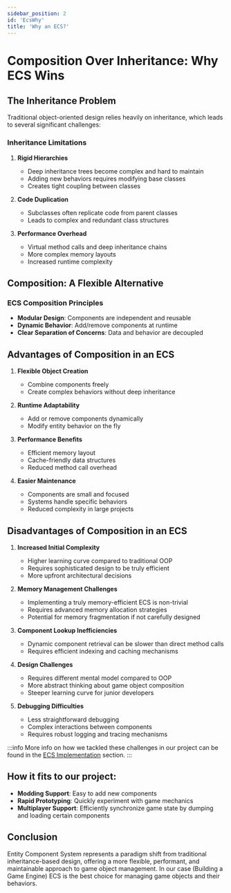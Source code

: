 ```yaml
---
sidebar_position: 2
id: 'EcsWhy'
title: 'Why an ECS?'
---
```


# Composition Over Inheritance: Why ECS Wins

## The Inheritance Problem

Traditional object-oriented design relies heavily on inheritance, which leads to several significant challenges:

### Inheritance Limitations

1. **Rigid Hierarchies**
   - Deep inheritance trees become complex and hard to maintain
   - Adding new behaviors requires modifying base classes
   - Creates tight coupling between classes

2. **Code Duplication**
   - Subclasses often replicate code from parent classes
   - Leads to complex and redundant class structures

3. **Performance Overhead**
   - Virtual method calls and deep inheritance chains
   - More complex memory layouts
   - Increased runtime complexity

## Composition: A Flexible Alternative

### ECS Composition Principles

- **Modular Design**: Components are independent and reusable
- **Dynamic Behavior**: Add/remove components at runtime
- **Clear Separation of Concerns**: Data and behavior are decoupled

## Advantages of Composition in an ECS

1. **Flexible Object Creation**
   - Combine components freely
   - Create complex behaviors without deep inheritance

2. **Runtime Adaptability**
   - Add or remove components dynamically
   - Modify entity behavior on the fly

3. **Performance Benefits**
   - Efficient memory layout
   - Cache-friendly data structures
   - Reduced method call overhead

4. **Easier Maintenance**
   - Components are small and focused
   - Systems handle specific behaviors
   - Reduced complexity in large projects

## Disadvantages of Composition in an ECS

1. **Increased Initial Complexity**
   - Higher learning curve compared to traditional OOP
   - Requires sophisticated design to be truly efficient
   - More upfront architectural decisions

2. **Memory Management Challenges**
   - Implementing a truly memory-efficient ECS is non-trivial
   - Requires advanced memory allocation strategies
   - Potential for memory fragmentation if not carefully designed

3. **Component Lookup Inefficiencies**
   - Dynamic component retrieval can be slower than direct method calls
   - Requires efficient indexing and caching mechanisms

4. **Design Challenges**
   - Requires different mental model compared to OOP
   - More abstract thinking about game object composition
   - Steeper learning curve for junior developers

5. **Debugging Difficulties**
   - Less straightforward debugging
   - Complex interactions between components
   - Requires robust logging and tracing mechanisms

:::info
More info on how we tackled these challenges in our project can be found in the [ECS Implementation](./ECS_implementation) section.
:::

## How it fits to our project:

- **Modding Support**: Easy to add new components
- **Rapid Prototyping**: Quickly experiment with game mechanics
- **Multiplayer Support**: Efficiently synchronize game state by dumping and loading certain components


## Conclusion

Entity Component System represents a paradigm shift from traditional inheritance-based design, offering a more flexible, performant, and maintainable approach to game object management. In our case (Building a Game Engine) ECS is the best choice for managing game objects and their behaviors.
